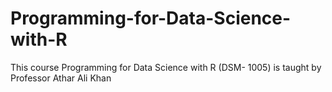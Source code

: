 # Programming-for-Data-Science-with-R
This course Programming for Data Science with R (DSM- 1005) is taught by Professor Athar Ali Khan
